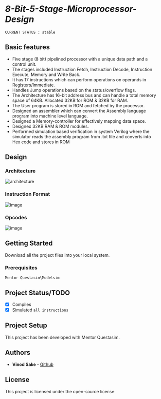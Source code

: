 # *8-Bit-5-Stage-Microprocessor-Design*

`CURRENT STATUS : stable`

## Basic features

* Five stage (8 bit) pipelined processor with a unique data path and a control unit. 
* The stages included Instruction Fetch, Instruction Decode, Instruction Execute, Memory and Write Back.
* It has 17 instructions which can perform operations on operands in Registers/Immediate.
* Handles Jump operations based on the status/overflow flags. 
* The Architecture has 16-bit address bus and can handle a total memory space of 64KB. Allocated 32KB for ROM & 32KB for RAM.
* The User program is stored in ROM and fetched by the processor.
* Designed an assembler which can convert the Assembly language program into machine level language.
* Designed a Memory-controller for effectively mapping data space. 
* Designed 32KB RAM & ROM modules.
* Performed simulation based verification in system Verilog where the simulator reads the assembly program from .txt file and converts into Hex code and stores in ROM

## Design

### Architecture

![architecture](https://cloud.githubusercontent.com/assets/18235088/24574795/06f78cba-164d-11e7-831c-959243be27b0.png)

### Instruction Format

![image](https://cloud.githubusercontent.com/assets/18235088/24574961/8cf2e8d0-164f-11e7-9f0a-70e03ff128c2.png)

### Opcodes

![image](https://cloud.githubusercontent.com/assets/18235088/24574966/a63ed7d6-164f-11e7-9098-9ea1dd53b27e.png)

## Getting Started

Download all the project files into your local system.

### Prerequisites

`Mentor Questasim\Modelsim`

## Project Status/TODO

- [x] Compiles
- [x] Simulated `all instructions`

## Project Setup

This project has been developed with Mentor Questasim.

## Authors

* **Vinod Sake** - [Github](https://github.com/vinodsake)

## License

This project is licensed under the open-source license
